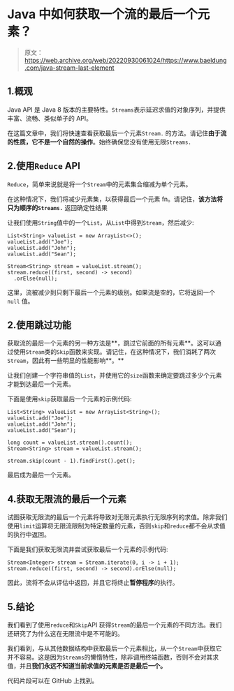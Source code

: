 # Java 中如何获取一个流的最后一个元素？

> 原文：<https://web.archive.org/web/20220930061024/https://www.baeldung.com/java-stream-last-element>

## 1.概观

Java API 是 Java 8 版本的主要特性。`Streams`表示延迟求值的对象序列，并提供丰富、流畅、类似单子的 API。

在这篇文章中，我们将快速查看获取最后一个元素`Stream.` 的方法。请记住**由于流的性质，它不是一个自然的操作**。始终确保您没有使用无限`Streams.`

## 2.使用`Reduce` API

`Reduce`，简单来说就是将一个`Stream`中的元素集合缩减为单个元素。

在这种情况下，我们将减少元素集，以获得最后一个元素 fn。请记住，**该方法将只为顺序的`Streams.`** 返回确定性结果

让我们使用`String`值中的一个`List`，从`List`中得到`Stream`，然后减少:

```
List<String> valueList = new ArrayList<>();
valueList.add("Joe");
valueList.add("John");
valueList.add("Sean");

Stream<String> stream = valueList.stream();
stream.reduce((first, second) -> second)
  .orElse(null); 
```

这里，流被减少到只剩下最后一个元素的级别。如果流是空的，它将返回一个`null` 值。

## 2.使用跳过功能

获取流的最后一个元素的另一种方法是**，跳过它前面的所有元素**。这可以通过使用`Stream`类的`Skip`函数来实现。请记住，在这种情况下，我们消耗了两次`Stream`，因此有一些明显的性能影响**。**

让我们创建一个字符串值的`List`，并使用它的`size`函数来确定要跳过多少个元素才能到达最后一个元素。

下面是使用`skip`获取最后一个元素的示例代码:

```
List<String> valueList = new ArrayList<String>();
valueList.add("Joe");
valueList.add("John");
valueList.add("Sean");

long count = valueList.stream().count();
Stream<String> stream = valueList.stream();

stream.skip(count - 1).findFirst().get(); 
```

最后成为最后一个元素。

## 4.获取无限流的最后一个元素

试图获取无限流的最后一个元素将导致对无限元素执行无限序列的求值。除非我们使用`limit`运算将无限流限制为特定数量的元素，否则`skip`和`reduce`都不会从求值的执行中返回。

下面是我们获取无限流并尝试获取最后一个元素的示例代码:

```
Stream<Integer> stream = Stream.iterate(0, i -> i + 1);
stream.reduce((first, second) -> second).orElse(null);
```

因此，流将不会从评估中返回，并且它将终止**暂停程序**的执行。

## 5.结论

我们看到了使用`reduce`和`Skip`API 获得`Stream`的最后一个元素的不同方法。我们还研究了为什么这在无限流中是不可能的。

我们看到，与从其他数据结构中获取最后一个元素相比，从一个`Stream`中获取它并不容易。这是因为`Streams`的懒惰特性，除非调用终端函数，否则不会对其求值，并且**我们永远不知道当前求值的元素是否是最后一个。**

代码片段可以在 GitHub 上找到。